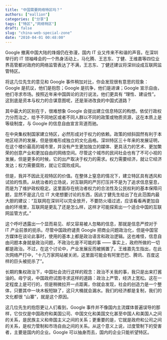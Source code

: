 ```yaml
---
title: "中国需要网络特区吗？"
authors: ["eallion"]
categories: ["分享"]
tags: ["特区","网络特区"]
draft: false
slug: "china-web-special-zone"
date: "2010-04-01 00:48:00"
---
```


Google 撤离中国大陆的烽烟仍在弥漫，国内 IT 业又传来不和谐的声音。在深圳举行的 IT 领袖峰会的一个热身活动上，马化腾、王志东、丁健、王维嘉等四位业界高管都对政府的网络监管表达了不满，王志东、丁健还建议将深圳设成互联网监管特区。

将这几位先生的意见和 Google 事件稍加对比，你会发现很有意思的现象：Google 是抗议，他们是抱怨；Google 是抗争，他们是进谏；Google 宣示自由，他们寻求市场。按照近年来中国舆论的流行说法，他们更具有 “理性、建设性”。这到底是资本与权力的合谋意图呢，还是渐进改良的中国式道路？

其中最大的区别在于，很难想象 Google 会提出建立信息特区的构想。依仗行政权力分而治之，给予不同地区或者不同人群以不同的政策或物质资源，这在本质上是等级制度，与 Google 的信息自由宣言背道而驰。

在中央集权制国家建立特区，必然形成对于权力的依赖。政策的倾斜固然有利于本地区经济的发展，但是很难形成独立的文化品格。深圳特区三十年来的发展证明，在这个楼价最高的城市里，并没有产生更加独立的媒体、更具活力的艺术、更加繁荣的创意产业和更加自由的网络空间。尽管这个城市的民间社会也有了不可小视的发展，但是更多的时候，它的出产取决于权力的需求。权力需要经济，就让它经济发达；权力需要腐败，就让它腐败成风。

但是，我并不因此无视特区的价值。在整体上窒息的情况下，建立特区具有透风和试验的性质。从统治者的立场说，对互联网的严厉打压并不是为了追求信息窒息，而是为了维护政权稳定。这里面存在统治者权力的合法性及公民权利的基本保障问题，显然不是这几位 IT 大佬想要讨论的东西，因此丁健先生给出了在此范围内最大胆的建议：“互联网在深圳可以完全放开，不要防火墙过滤，应该看看再更加自由的环境里，互联网是更乱了还是怎么样，这样才可能探索出一个适合中国的互联网监管方式。”

这个呼吁透露出一个显而易见、却又容易被人忽略的信息，那就是信息严控对于 IT 产业前景的扼杀。尽管中国政府谴责 Google 把商业问题政治化，但是中国官方媒体在谈论此事时，使用的基本上都是政治语言和政治逻辑。这也难怪，信息自由问题本身就是政治问题，不政治化是不可能的事 —— 事实上，政府所做的一切都是政治。不过，在这个讨论中，产业发展反而被搁置了。王维嘉先生指出，在此次网络严打中，“十几万家网站被关闭，这里面可能会有阿里巴巴、腾讯、百度这样的巨头被扼杀了”。

长期的集权政治下，中国社会流行这样的观念：政治不关我的事，我只是出来打酱油的。毋宁说，中国政府试图寻求这样的道路：政治上严管，经济上宽松。这在一定程度上是可行的，但是稍微拉开一点距离，你就会发现，社会的创造力是一个整体，只要其中一块木板短缺了，这只大桶就会漏水。我们的经济都是复制，我们的文化都很 “山寨”，就是这个原因。

这几位先生的抱怨更让人们看到，Google 事件并不像国内主流媒体普遍误导的那样，它仅仅是中国政府和美国公司、中国文化和美国文化甚至中国人和美国人之间的关系，是民族主义和帝国主义之间的关系；更重要的是，它就是政府和公司之间的关系，是权力管制和市场自由之间的关系。从这个意义上说，过度管制下的受害者，主要是国内的企业。Google 可以抽身而去，国内的企业只能祈望特区。
